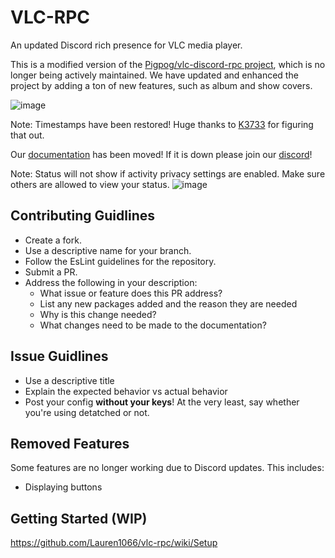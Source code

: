 # VLC-RPC
An updated Discord rich presence for VLC media player.

This is a modified version of the [Pigpog/vlc-discord-rpc project](https://github.com/Pigpog/vlc-discord-rpc), which is no longer being actively maintained. We have updated and enhanced the project by adding a ton of new features, such as album and show covers. 

![image](https://github.com/user-attachments/assets/01b52b04-af95-4046-b947-127fc64d60f5)

Note: Timestamps have been restored! Huge thanks to [K3733](https://github.com/K3733) for figuring that out.


Our [documentation](https://vlc-rpc.storinate.com/) has been moved! If it is down please join our [discord](https://discord.gg/7ctPkhmagy)!

Note: Status will not show if activity privacy settings are enabled. Make sure others are allowed to view your status.
![image](https://github.com/user-attachments/assets/aa6c8bcb-eefa-47fd-a340-b3d4f80c10fb)



## Contributing Guidlines
- Create a fork.
- Use a descriptive name for your branch.
- Follow the EsLint guidelines for the repository. 
- Submit a PR.
- Address the following in your description:
  - What issue or feature does this PR address?
  - List any new packages added and the reason they are needed
  - Why is this change needed?
  - What changes need to be made to the documentation?
## Issue Guidlines
- Use a descriptive title
- Explain the expected behavior vs actual behavior
- Post your config __without your keys__! At the very least, say whether you're using detatched or not.

## Removed Features
Some features are no longer working due to Discord updates. This includes:
- Displaying buttons

## Getting Started (WIP)
https://github.com/Lauren1066/vlc-rpc/wiki/Setup

